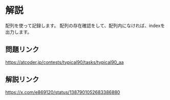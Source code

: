 # 解説
配列を使って記録します。
配列の存在確認をして、配列内になければ、indexを出力します。

## 問題リンク
https://atcoder.jp/contests/typical90/tasks/typical90_aa

## 解説リンク
https://x.com/e869120/status/1387901052683386880
